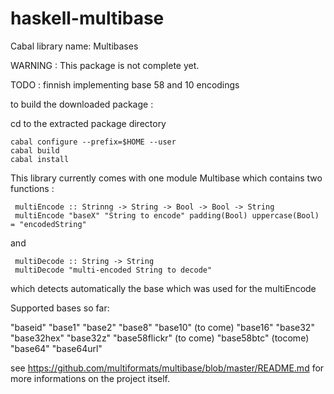 # haskell-multibase

Cabal library name: Multibases

WARNING : This package is not complete yet.

TODO : finnish implementing base 58 and 10 encodings

to build the downloaded package :

cd to the extracted package directory

    cabal configure --prefix=$HOME --user 
    cabal build
    cabal install
    
This library currently comes with one module Multibase which contains two functions :
    
     multiEncode :: Strinng -> String -> Bool -> Bool -> String
     multiEncode "baseX" "String to encode" padding(Bool) uppercase(Bool) = "encodedString"  
and
 
     multiDecode :: String -> String 
     multiDecode "multi-encoded String to decode"
    
which detects automatically the base which was used for the multiEncode

Supported bases so far:

"baseid"
"base1"
"base2"
"base8"
"base10" (to come)
"base16"
"base32"
"base32hex"
"base32z"
"base58flickr" (to come)
"base58btc" (tocome)
"base64"
"base64url"

see https://github.com/multiformats/multibase/blob/master/README.md for more informations on the project itself.



